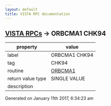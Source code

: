 ```yaml
---
layout: default
title: VISTA RPC documentation
---
```




## [VISTA RPCs](TableOfContent.md) &#8594; ORBCMA1 CHK94 

 property | value 
--- | --- 
 label | ORBCMA1 CHK94
 tag | CHK94
 routine | [ORBCMA1](http://code.osehra.org/dox/Routine_ORBCMA1_source.html)
 return value type | SINGLE VALUE
 description | 




Generated on January 11th 2017, 6:34:23 am